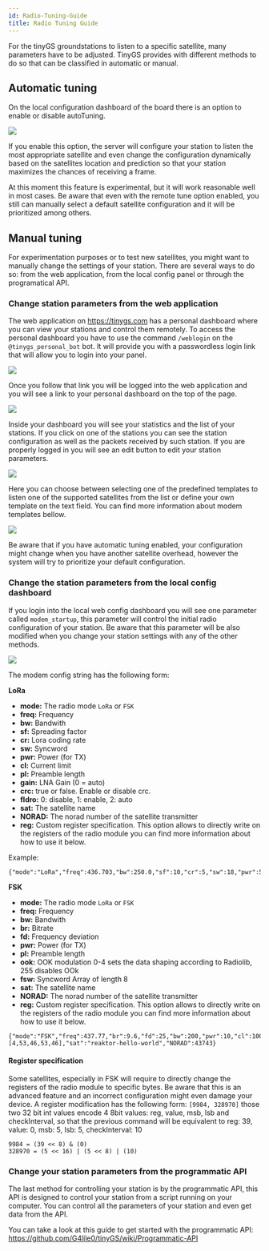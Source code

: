 ```yaml
---
id: Radio-Tuning-Guide
title: Radio Tuning Guide
---
```


For the tinyGS groundstations to listen to a specific satellite, many parameters have to be adjusted. TinyGS provides with different methods to do so that can be classified in automatic or manual.

## Automatic tuning
On the local configuration dashboard of the board there is an option to enable or disable autoTuning.

![](assets/images/autoTune.png)

If you enable this option, the server will configure your station to listen the most appropriate satellite and even change the configuration dynamically based on the satellites location and prediction so that your station maximizes the chances of receiving a frame.

At this moment this feature is experimental, but it will work reasonable well in most cases. Be aware that even with the remote tune option enabled, you still can manually select a default satellite configuration and it will be prioritized among others.

## Manual tuning
For experimentation purposes or to test new satellites, you might want to manually change the settings of your station. There are several ways to do so: from the web application, from the local config panel or through the programatical API.

### Change station parameters from the web application
The web application on https://tinygs.com has a personal dashboard where you can view your stations and control them remotely. To access the personal dashboard you have to use the command `/weblogin` on the `@tinygs_personal_bot` bot. It will provide you with a passwordless login link that will allow you to login into your panel.

![](assets/images/weblogin.png)

Once you follow that link you will be logged into the web application and you will see a link to your personal dashboard on the top of the page.

![](assets/images/profile_link.png)

Inside your dashboard you will see your statistics and the list of your stations. If you click on one of the stations you can see the station configuration as well as the packets received by such station. If you are properly logged in you will see an edit button to edit your station parameters.

![](assets/images/personal_dashboard_edit.png)

Here you can choose between selecting one of the predefined templates to listen one of the supported satellites from the list or define your own template on the text field. You can find more information about modem templates bellow.

![](assets/images/edit_station.png)

Be aware that if you have automatic tuning enabled, your configuration might change when you have another satellite overhead, however the system will try to prioritize your default configuration.

### Change the station parameters from the local config dashboard
If you login into the local web config dashboard you will see one parameter called `modem_startup`, this parameter will control the initial radio configuration of your station. Be aware that this parameter will be also modified when you change your station settings with any of the other methods.

![](assets/images/modem_startup.png)

The modem config string has the following form:

**LoRa**
 * **mode:** The radio mode `LoRa` or `FSK`
 * **freq:** Frequency
 * **bw:** Bandwith
 * **sf:** Spreading factor
 * **cr:** Lora coding rate
 * **sw:** Syncword
 * **pwr:** Power (for TX)
 * **cl:** Current limit
 * **pl:** Preamble length
 * **gain:** LNA Gain (0 = auto)
 * **crc:** true or false. Enable or disable crc.
 * **fldro:** 0: disable, 1: enable, 2: auto
 * **sat:** The satellite name
 * **NORAD:** The norad number of the satellite transmitter
 * **reg:** Custom register specification. This option allows to directly write on the registers of the radio module you can find more information about how to use it below.

Example:

```
{"mode":"LoRa","freq":436.703,"bw":250.0,"sf":10,"cr":5,"sw":18,"pwr":5,"cl":120,"pl":8,"gain":0,"crc":true,"fldro":1,"sat":"Norbi","NORAD":46494}
```

**FSK**
 * **mode:** The radio mode `LoRa` or `FSK` 
 * **freq:** Frequency
 * **bw:** Bandwith
 * **br:** Bitrate
 * **fd:** Frequency deviation
 * **pwr:** Power (for TX)
 * **pl:** Preamble length
 * **ook:** OOK modulation 0-4 sets the data shaping according to Radiolib, 255 disables OOk
 * **fsw:** Syncword Array of length 8
 * **sat:** The satellite name
 * **NORAD:** The norad number of the satellite transmitter
 * **reg:** Custom register specification. This option allows to directly write on the registers of the radio module you can find more information about how to use it below.

```
{"mode":"FSK","freq":437.77,"br":9.6,"fd":25,"bw":200,"pwr":10,"cl":100,"pl":0,"ook":0,"fsw":[4,53,46,53,46],"sat":"reaktor-hello-world","NORAD":43743}
```
#### Register specification
Some satellites, especially in FSK will require to directly change the registers of the radio module to specific bytes. Be aware that this is an advanced feature and an incorrect configuration might even damage your device.
A register modification has the following form: `[9984, 328970]` those two 32 bit int values encode 4 8bit values: reg, value, msb, lsb and checkInterval, so that the previous command will be equivalent to reg: 39, value: 0, msb: 5, lsb: 5, checkInterval: 10
```
9984 = (39 << 8) & (0)
328970 = (5 << 16) | (5 << 8) | (10)
```


### Change your station parameters from the programmatic API
The last method for controlling your station is by the programmatic API, this API is designed to control your station from a script running on your computer. You can control all the parameters of your station and even get data from the API.

You can take a look at this guide to get started with the programmatic API: https://github.com/G4lile0/tinyGS/wiki/Programmatic-API
